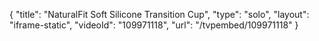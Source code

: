 {
    "title": "NaturalFit Soft Silicone Transition Cup",
    "type": "solo",
    "layout": "iframe-static",
    "videoId": "109971118",
    "url": "\/tvpembed\/109971118"
}